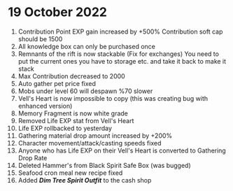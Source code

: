 # 19 October 2022

1. Contribution Point EXP gain increased by +500% Contribution soft cap should be 1500
2. All knowledge box can only be purchased once
3. Remnants of the rift is now stackable (Fix for exchanges) You need to put the current ones you have to storage etc. and take it back to make it stack
4. Max Contribution decreased to 2000
5. Auto gather pet price fixed
6. Mobs under level 60 will despawn %70 slower
7. Vell's Heart is now impossible to copy (this was creating bug with enhanced version)
8. Memory Fragment is now white grade
9. Removed Life EXP stat from Vell's Heart
10. Life EXP rollbacked to yesterday&#x20;
11. Gathering material drop amount increased by +200%&#x20;
12. Character movement/attack/casting speeds fixed&#x20;
13. Anyone who has Life EXP on their Vell's Heart is converted to Gathering Drop Rate&#x20;
14. Deleted Hammer's from Black Spirit Safe Box (was bugged)&#x20;
15. Seafood cron meal new recipe fixed
16. Added _**Dim Tree Spirit Outfit**_ to the cash shop
